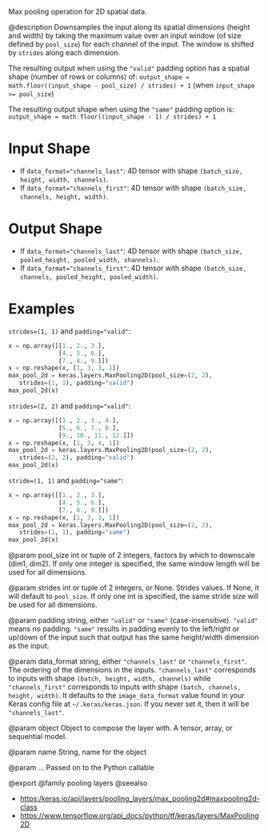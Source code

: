 Max pooling operation for 2D spatial data.

@description
Downsamples the input along its spatial dimensions (height and width)
by taking the maximum value over an input window
(of size defined by `pool_size`) for each channel of the input.
The window is shifted by `strides` along each dimension.

The resulting output when using the `"valid"` padding option has a spatial
shape (number of rows or columns) of:
`output_shape = math.floor((input_shape - pool_size) / strides) + 1`
(when `input_shape >= pool_size`)

The resulting output shape when using the `"same"` padding option is:
`output_shape = math.floor((input_shape - 1) / strides) + 1`

# Input Shape
- If `data_format="channels_last"`:
    4D tensor with shape `(batch_size, height, width, channels)`.
- If `data_format="channels_first"`:
    4D tensor with shape `(batch_size, channels, height, width)`.

# Output Shape
- If `data_format="channels_last"`:
    4D tensor with shape
    `(batch_size, pooled_height, pooled_width, channels)`.
- If `data_format="channels_first"`:
    4D tensor with shape
    `(batch_size, channels, pooled_height, pooled_width)`.

# Examples
`strides=(1, 1)` and `padding="valid"`:

```python
x = np.array([[1., 2., 3.],
              [4., 5., 6.],
              [7., 8., 9.]])
x = np.reshape(x, [1, 3, 3, 1])
max_pool_2d = keras.layers.MaxPooling2D(pool_size=(2, 2),
   strides=(1, 1), padding="valid")
max_pool_2d(x)
```

`strides=(2, 2)` and `padding="valid"`:

```python
x = np.array([[1., 2., 3., 4.],
              [5., 6., 7., 8.],
              [9., 10., 11., 12.]])
x = np.reshape(x, [1, 3, 4, 1])
max_pool_2d = keras.layers.MaxPooling2D(pool_size=(2, 2),
   strides=(2, 2), padding="valid")
max_pool_2d(x)
```

`stride=(1, 1)` and `padding="same"`:

```python
x = np.array([[1., 2., 3.],
              [4., 5., 6.],
              [7., 8., 9.]])
x = np.reshape(x, [1, 3, 3, 1])
max_pool_2d = keras.layers.MaxPooling2D(pool_size=(2, 2),
   strides=(1, 1), padding="same")
max_pool_2d(x)
```

@param pool_size
int or tuple of 2 integers, factors by which to downscale
(dim1, dim2). If only one integer is specified, the same
window length will be used for all dimensions.

@param strides
int or tuple of 2 integers, or None. Strides values. If None,
it will default to `pool_size`. If only one int is specified, the
same stride size will be used for all dimensions.

@param padding
string, either `"valid"` or `"same"` (case-insensitive).
`"valid"` means no padding. `"same"` results in padding evenly to
the left/right or up/down of the input such that output has the same
height/width dimension as the input.

@param data_format
string, either `"channels_last"` or `"channels_first"`.
The ordering of the dimensions in the inputs. `"channels_last"`
corresponds to inputs with shape `(batch, height, width, channels)`
while `"channels_first"` corresponds to inputs with shape
`(batch, channels, height, width)`. It defaults to the
`image_data_format` value found in your Keras config file at
`~/.keras/keras.json`. If you never set it, then it will be
`"channels_last"`.

@param object
Object to compose the layer with. A tensor, array, or sequential model.

@param name
String, name for the object

@param ...
Passed on to the Python callable

@export
@family pooling layers
@seealso
+ <https:/keras.io/api/layers/pooling_layers/max_pooling2d#maxpooling2d-class>
+ <https://www.tensorflow.org/api_docs/python/tf/keras/layers/MaxPooling2D>
